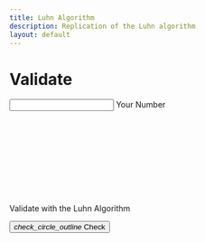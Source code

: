 ```yaml
---
title: Luhn Algorithm
description: Replication of the Luhn algorithm
layout: default
---
```


# Validate
<!-- input field (in a container so that unwanted overflow from :before & :after is hidden) -->
<div class="mdc-text-field-container">
    <div class="mdc-text-field mdc-text-field--outlined"  data-mdc-auto-init="MDCTextField">
        <input type="number" id="number-input-field" class="mdc-text-field__input">
        <label for="number-input-field" class="mdc-floating-label ">Your Number</label>
        <div class="mdc-notched-outline">
            <svg>
                <path class="mdc-notched-outline__path"/>
            </svg>
        </div>
        <div class="mdc-notched-outline__idle"></div>
    </div>
    <!-- input field helper text -->
    <p class="mdc-text-field-helper-text" aria-hidden="true">
        Validate with the Luhn Algorithm
    </p>
</div>
<!-- button to submit & check number with Luhn algorithm -->
<button class="validation_button mdc-button mdc-button--outlined" onclick="checkNumber()" data-mdc-auto-init="MDCRipple">
    <i class="material-icons mdc-button__icon">check_circle_outline</i>
    Check
</button>
<!-- displays evaluation of number by Luhn algorithm -->
<p id="validation_message"></p>

